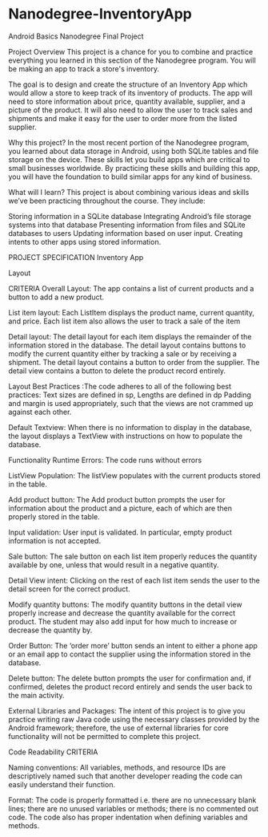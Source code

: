 # Nanodegree-InventoryApp
Android Basics Nanodegree Final Project

Project Overview
This project is a chance for you to combine and practice everything you learned in this section of the Nanodegree program. You will be making an app to track a store's inventory.

The goal is to design and create the structure of an Inventory App which would allow a store to keep track of its inventory of products. The app will need to store information about price, quantity available, supplier, and a picture of the product. It will also need to allow the user to track sales and shipments and make it easy for the user to order more from the listed supplier.

Why this project?
In the most recent portion of the Nanodegree program, you learned about data storage in Android, using both SQLite tables and file storage on the device. These skills let you build apps which are critical to small businesses worldwide. By practicing these skills and building this app, you will have the foundation to build similar apps for any kind of business.

What will I Iearn?
This project is about combining various ideas and skills we’ve been practicing throughout the course. They include:

Storing information in a SQLite database
Integrating Android’s file storage systems into that database
Presenting information from files and SQLite databases to users
Updating information based on user input.
Creating intents to other apps using stored information.

PROJECT SPECIFICATION
Inventory App

Layout

CRITERIA
Overall Layout: The app contains a list of current products and a button to add a new product.

List item layout: Each ListItem displays the product name, current quantity, and price. Each list item also allows the user 
to track a sale of the item

Detail layout: The detail layout for each item displays the remainder of the information stored in the database. The detail layout contains buttons to modify the current quantity either by tracking a sale or by receiving a shipment. The detail layout contains a button to order from the supplier. The detail view contains a button to delete the product record entirely.

Layout Best Practices :The code adheres to all of the following best practices: Text sizes are defined in sp, Lengths are 
defined in dp Padding and margin is used appropriately, such that the views are not crammed up against each other.

Default Textview: When there is no information to display in the database, the layout displays a TextView with instructions on how to populate the database.

Functionality
Runtime Errors: The code runs without errors

ListView Population: The listView populates with the current products stored in the table.

Add product button: The Add product button prompts the user for information about the product and a picture, each of which are then properly stored in the table.

Input validation: User input is validated. In particular, empty product information is not accepted.

Sale button: The sale button on each list item properly reduces the quantity available by one, unless that would result in a negative quantity.

Detail View intent: Clicking on the rest of each list item sends the user to the detail screen for the correct product.

Modify quantity buttons: The modify quantity buttons in the detail view properly increase and decrease the quantity available for the correct product. The student may also add input for how much to increase or decrease the quantity by.

Order Button: The ‘order more’ button sends an intent to either a phone app or an email app to contact the supplier using the information stored in the database.

Delete button: The delete button prompts the user for confirmation and, if confirmed, deletes the product record entirely and sends the user back to the main activity.

External Libraries and Packages: The intent of this project is to give you practice writing raw Java code using the necessary classes provided by the Android framework; therefore, the use of external libraries for core functionality will not be permitted to complete this project.

Code Readability
CRITERIA

Naming conventions: All variables, methods, and resource IDs are descriptively named such that another developer reading the code can easily understand their function.

Format: The code is properly formatted i.e. there are no unnecessary blank lines; there are no unused variables or methods; there is no commented out code. The code also has proper indentation when defining variables and methods.
